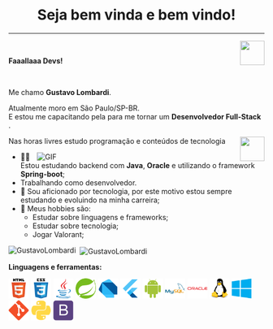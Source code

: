 <h1 align="center"> Seja bem vinda e bem vindo! </h1>
<hr />
<a href="https://github.com/GustavoLombardi" target="_blank">
  <img align="right" src="https://cdn.iconscout.com/icon/free/png-256/github-108-438008.png" width="48px" height="48px">
</a><br />
<p align="left" > 
  <b>Faaallaaa Devs!</b>
</p>
<a href="https://github.com/GustavoLombardi" target="_blank">
</a><br />
<p align="left" >
Me chamo <b> Gustavo Lombardi</b>.
</p>
</a>
<p align="left" >
Atualmente moro em São Paulo/SP-BR.<br />
E estou me capacitando pela para me tornar um <b>Desenvolvedor Full-Stack </b>.
</p>
<a href="https://www.linkedin.com/in/gustavo-lombardi-137891169/" target="_blank">
  <img align="right" src="https://i.ibb.co/Kx2GSrT/linkedin.png" width="48px" height="48px">
</a>
<p align="left" >
Nas horas livres estudo programação e conteúdos de tecnologia
</p>

<img align="right" alt="GIF" src="https://octocat-generator-assets.githubusercontent.com/my-octocat-1625182302134.png" width="400px" />

- 👩‍💻 Estou estudando backend com **Java**, **Oracle** e utilizando o framework **Spring-boot**;
- Trabalhando como desenvolvedor. 
- 💼 Sou aficionado por tecnologia, por este motivo estou sempre estudando e evoluindo na minha carreira;
- 👾 Meus hobbies são: 
  - Estudar sobre linguagens e frameworks; 
  - Estudar sobre tecnologia;
  - Jogar Valorant;
<p>
  <img align="left" src="https://github-readme-stats.vercel.app/api/top-langs/?username=GustavoLombardi&layout=compact&theme=graywhite&title_color=268bd2" alt="GustavoLombardi" />
<p>
<p>&nbsp;
  <img align="center" src="https://github-readme-stats.vercel.app/api?username=GustavoLombardi&count_private=true&show_icons=true&theme=graywhite&icon_color=268bd2&title_color=268bd2" alt="GustavoLombardi" />
</p>

**Linguagens e ferramentas:**  

<p align="left">
<img src="https://raw.githubusercontent.com/devicons/devicon/master/icons/html5/html5-original-wordmark.svg" alt="html5" width="40" height="40"/> 
<img src="https://raw.githubusercontent.com/devicons/devicon/master/icons/css3/css3-original-wordmark.svg" alt="css3" width="40" height="40"/> 
<img src="https://github.com/devicons/devicon/blob/master/icons/java/java-original.svg" alt="java" width="40" height="40"/> 
<img src="https://github.com/devicons/devicon/blob/master/icons/spring/spring-original.svg" alt="Spring" width="40" height="40"/> 
<img src="https://raw.githubusercontent.com/github/explore/80688e429a7d4ef2fca1e82350fe8e3517d3494d/topics/dart/dart.png" alt="dart" width="40" height="40" />
<img src="https://raw.githubusercontent.com/github/explore/80688e429a7d4ef2fca1e82350fe8e3517d3494d/topics/flutter/flutter.png" alt="flutter" width="40" height="40"/> 
<img src="https://github.com/devicons/devicon/blob/master/icons/android/android-original.svg" alt="android" width="40" height="40" />
<img src="https://raw.githubusercontent.com/devicons/devicon/master/icons/mysql/mysql-original-wordmark.svg" alt="mysql" width="40" height="40"/> 
<img src="https://github.com/devicons/devicon/blob/master/icons/oracle/oracle-original.svg" alt="oracle" width="40" height="40"/> 
<img src="https://raw.githubusercontent.com/devicons/devicon/master/icons/linux/linux-original.svg" alt="linux" width="40" height="40" />
<img src="https://github.com/devicons/devicon/blob/master/icons/windows8/windows8-original.svg" alt="windows" width="40" height="40"/> 
<img src="https://raw.githubusercontent.com/devicons/devicon/master/icons/git/git-original.svg" alt="git" width="40" height="40"/> 
<img src="https://raw.githubusercontent.com/devicons/devicon/master/icons/python/python-plain.svg" alt="Python" width="40" height="40" />
<img src="https://raw.githubusercontent.com/devicons/devicon/master/icons/bootstrap/bootstrap-plain.svg" alt="Bootstrap" width="40" height="40" />
</p>


